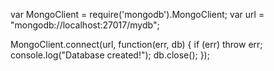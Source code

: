 <!-- To create a database in MongoDB, start by creating a MongoClient object, then specify a connection URL with the correct ip address and the name of the database you want to create.

MongoDB will create the database if it does not exist, and make a connection to it. -->

var MongoClient = require('mongodb').MongoClient;
var url = "mongodb://localhost:27017/mydb";

MongoClient.connect(url, function(err, db) {
  if (err) throw err;
  console.log("Database created!");
  db.close();
});

<!-- Save the code above in a file called "demo_create_mongo_db.js" and run the file:

Run "demo_create_mongo_db.js"

C:\Users\Your Name>node demo_create_mongo_db.js
Which will give you this result:

Database created! -->

